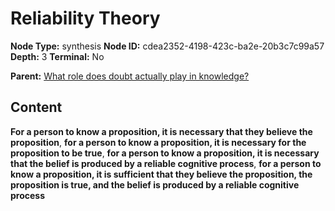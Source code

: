 # Reliability Theory

**Node Type:** synthesis
**Node ID:** cdea2352-4198-423c-ba2e-20b3c7c99a57
**Depth:** 3
**Terminal:** No

**Parent:** [What role does doubt actually play in knowledge?](what-role-does-doubt-actually-play-in-knowledge.md)

## Content

**For a person to know a proposition, it is necessary that they believe the proposition**, **for a person to know a proposition, it is necessary for the proposition to be true**, **for a person to know a proposition, it is necessary that the belief is produced by a reliable cognitive process**, **for a person to know a proposition, it is sufficient that they believe the proposition, the proposition is true, and the belief is produced by a reliable cognitive process**
